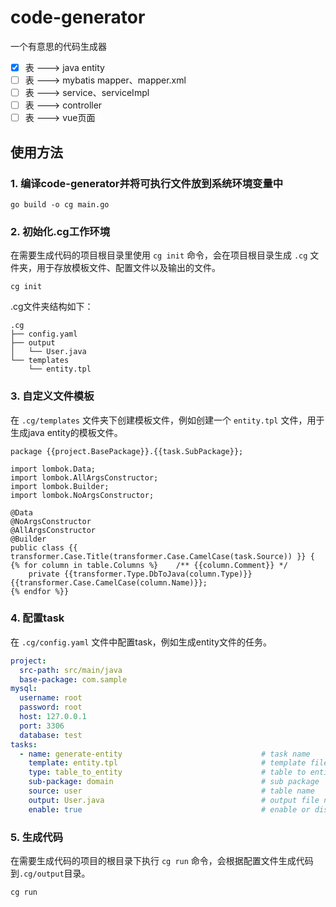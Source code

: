 # code-generator
一个有意思的代码生成器
- [x] 表 ---> java entity
- [ ] 表 ---> mybatis mapper、mapper.xml
- [ ] 表 ---> service、serviceImpl
- [ ] 表 ---> controller
- [ ] 表 ---> vue页面

## 使用方法
### 1. 编译code-generator并将可执行文件放到系统环境变量中
```shell
go build -o cg main.go
```

### 2. 初始化.cg工作环境
在需要生成代码的项目根目录里使用 `cg init` 命令，会在项目根目录生成 `.cg` 文件夹，用于存放模板文件、配置文件以及输出的文件。
```shell
cg init
```

.cg文件夹结构如下：
```text
.cg
├── config.yaml
├── output
│   └── User.java
└── templates
    └── entity.tpl

```
### 3. 自定义文件模板
在 `.cg/templates` 文件夹下创建模板文件，例如创建一个 `entity.tpl` 文件，用于生成java entity的模板文件。
```text
package {{project.BasePackage}}.{{task.SubPackage}};

import lombok.Data;
import lombok.AllArgsConstructor;
import lombok.Builder;
import lombok.NoArgsConstructor;

@Data
@NoArgsConstructor
@AllArgsConstructor
@Builder
public class {{ transformer.Case.Title(transformer.Case.CamelCase(task.Source)) }} {
{% for column in table.Columns %}    /** {{column.Comment}} */
    private {{transformer.Type.DbToJava(column.Type)}} {{transformer.Case.CamelCase(column.Name)}};
{% endfor %}}
```
### 4. 配置task
在 `.cg/config.yaml` 文件中配置task，例如生成entity文件的任务。
```yaml
project:
  src-path: src/main/java
  base-package: com.sample
mysql:
  username: root
  password: root
  host: 127.0.0.1
  port: 3306
  database: test
tasks:
  - name: generate-entity                               # task name
    template: entity.tpl                                # template file from .cg/templates folder
    type: table_to_entity                               # table to entity
    sub-package: domain                                 # sub package
    source: user                                        # table name
    output: User.java                                   # output file name
    enable: true                                        # enable or disable the task
```
### 5. 生成代码
在需要生成代码的项目的根目录下执行 `cg run` 命令，会根据配置文件生成代码到`.cg/output`目录。
```shell
cg run
```